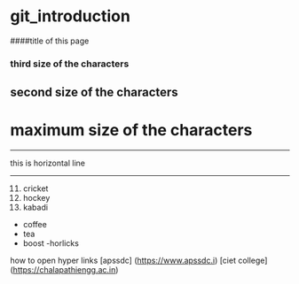 # git_introduction
####title of this page
### third size of the characters
## second size of the characters
# maximum size of the characters

***
this is horizontal line
***
11. cricket
2. hockey
3. kabadi
 
- coffee
- tea
- boost
-horlicks

how to open hyper links [apssdc] (https://www.apssdc.i)
[ciet college] (https://chalapathiengg.ac.in)
